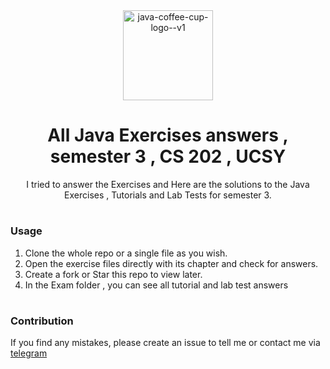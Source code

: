 <div align="center">
  <img width="144" height="144" src="https://img.icons8.com/color/144/java-coffee-cup-logo--v1.png" alt="java-coffee-cup-logo--v1"/>
</div>

<h1 align="center">
   All Java Exercises answers , semester 3 , CS 202 , UCSY
</h1>

<div align="center">
   <p>I tried to answer the Exercises and Here are the solutions to the Java Exercises , Tutorials and Lab Tests for semester 3.</p>
</div>

# <h3>Usage</h3>

1. Clone the whole repo or a single file as you wish.
2. Open the exercise files directly with its chapter and check for answers.
3. Create a fork or Star this repo to view later.
4. In the Exam folder , you can see all tutorial and lab test answers 

# <h3>Contribution</h3>

If you find any mistakes, please create an issue to tell me or contact me via [telegram](https://t.me/waiyanwoody)
